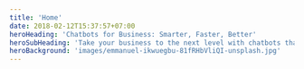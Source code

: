 ```yaml
---
title: 'Home'
date: 2018-02-12T15:37:57+07:00
heroHeading: 'Chatbots for Business: Smarter, Faster, Better'
heroSubHeading: 'Take your business to the next level with chatbots that are smarter, faster, and better than ever before.'
heroBackground: 'images/emmanuel-ikwuegbu-81fRHbVliQI-unsplash.jpg'
---
```

